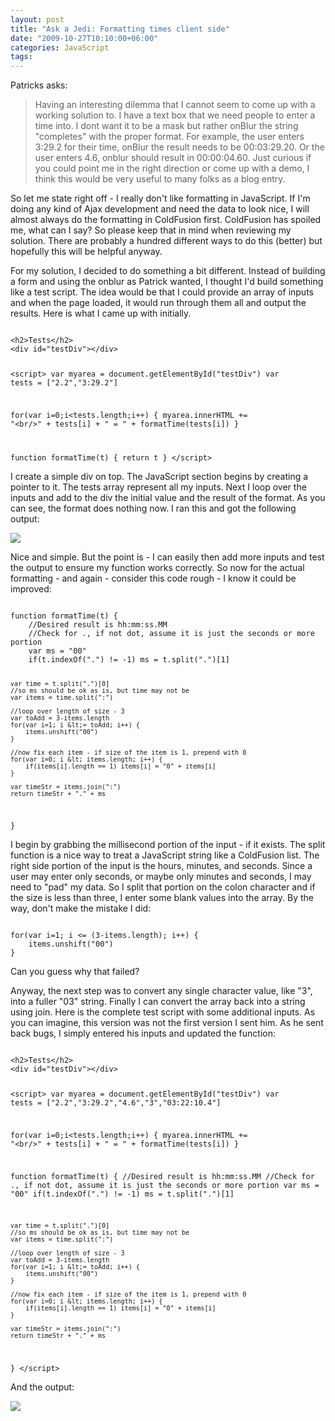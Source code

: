 ```yaml
---
layout: post
title: "Ask a Jedi: Formatting times client side"
date: "2009-10-27T10:10:00+06:00"
categories: JavaScript 
tags: 
---
```


Patricks asks:

<blockquote>
Having an interesting dilemma that I cannot seem to come up with a
working solution to. I have a text box that we need people to enter a time
into. I dont want it to be a mask but rather onBlur the string "completes"
with the proper format. For example, the user enters 3:29.2 for their time,
onBlur the result needs to be 00:03:29.20. Or the user enters 4.6, onblur 
should result in 00:00:04.60. Just curious if you could point me in the 
right direction or come up with a demo, I think this would be very useful to
many folks as a blog entry.
</blockquote>

So let me state right off - I really don't like formatting in JavaScript. If I'm doing any kind of Ajax development and need the data to look nice, I will almost always do the formatting in ColdFusion first. ColdFusion has spoiled me, what can I say? So please keep that in mind when reviewing my solution. There are probably a hundred different ways to do this (better) but hopefully this will be helpful anyway.
<!--more-->
For my solution, I decided to do something a bit different. Instead of building a form and using the onblur as Patrick wanted, I thought I'd build something like a test script. The idea would be that I could provide an array of inputs and when the page loaded, it would run through them all and output the results. Here is what I came up with initially.

<code>
&lt;h2&gt;Tests&lt;/h2&gt;
&lt;div id="testDiv"&gt;&lt;/div&gt;

&lt;script&gt;
var myarea = document.getElementById("testDiv")
var tests = ["2.2","3:29.2"]

for(var i=0;i&lt;tests.length;i++) {
	myarea.innerHTML += "&lt;br/&gt;" + tests[i] + " = " + formatTime(tests[i])	
}

function formatTime(t) {
	return t
}
&lt;/script&gt;
</code>

I create a simple div on top. The JavaScript section begins by creating a pointer to it. The tests array represent all my inputs. Next I loop over the inputs and add to the div the initial value and the result of the format. As you can see, the format does nothing now. I ran this and got the following output:

<img src="https://static.raymondcamden.com/images/Picture 190.png" />

Nice and simple. But the point is - I can easily then add more inputs and test the output to ensure my function works correctly. So now for the actual formatting - and again - consider this code rough - I know it could be improved:

<code>
function formatTime(t) {
	//Desired result is hh:mm:ss.MM
	//Check for ., if not dot, assume it is just the seconds or more portion
	var ms = "00"
	if(t.indexOf(".") != -1) ms = t.split(".")[1]

	var time = t.split(".")[0]
	//so ms should be ok as is, but time may not be
	var items = time.split(":")
	
	//loop over length of size - 3
	var toAdd = 3-items.length
	for(var i=1; i &lt;= toAdd; i++) {
		items.unshift("00")
	}

	//now fix each item - if size of the item is 1, prepend with 0
	for(var i=0; i &lt; items.length; i++) {
		if(items[i].length == 1) items[i] = "0" + items[i]
	}

	var timeStr = items.join(":")
	return timeStr + "." + ms
}
</code>

I begin by grabbing the millisecond portion of the input - if it exists. The split function is a nice way to treat a JavaScript string like a ColdFusion list. The right side portion of the input is the hours, minutes, and seconds. Since a user may enter only seconds, or maybe only minutes and seconds, I may need to "pad" my data. So I split that portion on the colon character and if the size is less than three, I enter some blank values into the array. By the way, don't make the mistake I did:

<code>
for(var i=1; i &lt;= (3-items.length); i++) {
	items.unshift("00")
}
</code>

Can you guess why that failed?

Anyway, the next step was to convert any single character value, like "3", into a fuller "03" string. Finally I can convert the array back into a string using join. Here is the complete test script with some additional inputs. As you can imagine, this version was not the first version I sent him. As he sent back bugs, I simply entered his inputs and updated the function:

<code>
&lt;h2&gt;Tests&lt;/h2&gt;
&lt;div id="testDiv"&gt;&lt;/div&gt;

&lt;script&gt;
var myarea = document.getElementById("testDiv")
var tests = ["2.2","3:29.2","4.6","3","03:22:10.4"]

for(var i=0;i&lt;tests.length;i++) {
	myarea.innerHTML += "&lt;br/&gt;" + tests[i] + " = " + formatTime(tests[i])	
}

function formatTime(t) {
	//Desired result is hh:mm:ss.MM
	//Check for ., if not dot, assume it is just the seconds or more portion
	var ms = "00"
	if(t.indexOf(".") != -1) ms = t.split(".")[1]

	var time = t.split(".")[0]
	//so ms should be ok as is, but time may not be
	var items = time.split(":")
	
	//loop over length of size - 3
	var toAdd = 3-items.length
	for(var i=1; i &lt;= toAdd; i++) {
		items.unshift("00")
	}

	//now fix each item - if size of the item is 1, prepend with 0
	for(var i=0; i &lt; items.length; i++) {
		if(items[i].length == 1) items[i] = "0" + items[i]
	}

	var timeStr = items.join(":")
	return timeStr + "." + ms
}
&lt;/script&gt;
</code>

And the output:

<img src="https://static.raymondcamden.com/images/cfjedi/Picture 260.png" />